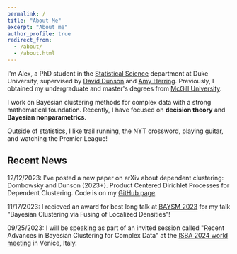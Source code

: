 ```yaml
---
permalink: /
title: "About Me"
excerpt: "About me"
author_profile: true
redirect_from: 
  - /about/
  - /about.html
---
```


I'm Alex, a PhD student in the [Statistical Science](https://stat.duke.edu/) department at Duke University, supervised by [David Dunson](https://scholar.google.com/citations?user=KwEOawwAAAAJ&hl=en&oi=ao) and [Amy Herring](https://scholar.google.com/citations?user=Pw0lX_8AAAAJ&hl=en&oi=ao). Previously, I obtained my undergraduate and master's degrees from [McGill University](https://www.mcgill.ca/mathstat/). 

I work on Bayesian clustering methods for complex data with a strong mathematical foundation. Recently, I have focused on **decision theory** and **Bayesian nonparametrics**. 

Outside of statistics, I like trail running, the NYT crossword, playing guitar, and watching the Premier League! 

## Recent News

12/12/2023: I've posted a new paper on arXiv about dependent clustering: Dombowsky and Dunson (2023+). Product Centered Dirichlet Processes for Dependent Clustering. Code is on my [GitHub page](https://github.com/adombowsky/clic).

11/17/2023: I recieved an award for best long talk at [BAYSM 2023](https://events.stat.uconn.edu/BAYSM2023/) for my talk "Bayesian Clustering via Fusing of Localized Densities"!

09/25/2023: I will be speaking as part of an invited session called "Recent Advances in Bayesian Clustering for Complex Data" at the [ISBA 2024 world meeting](https://www.unive.it/web/en/2208/home) in Venice, Italy.




